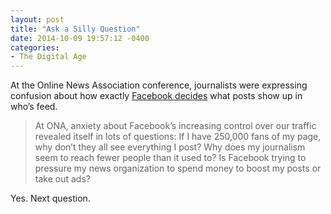 ```yaml
---
layout: post
title: "Ask a Silly Question"
date: 2014-10-09 19:57:12 -0400
categories: 
- The Digital Age
---
```


At the Online News Association conference, journalists were expressing confusion about how exactly [Facebook decides](http://www.poynter.org/latest-news/mediawire/271889/facebook-is-more-important-to-news-distribution-than-you-think-and-journalists-are-freaked-out/) what posts show up in who’s feed.

> At ONA, anxiety about Facebook’s increasing control over our traffic revealed itself in lots of questions: If I have 250,000 fans of my page, why don’t they all see everything I post? Why does my journalism seem to reach fewer people than it used to? Is Facebook trying to pressure my news organization to spend money to boost my posts or take out ads?

Yes. Next question.